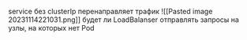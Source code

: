 service без clusterIp перенаправляет трафик
![[Pasted image 20231114221031.png]]
будет ли LoadBalanser отправлять запросы на узлы, на которых нет Pod
